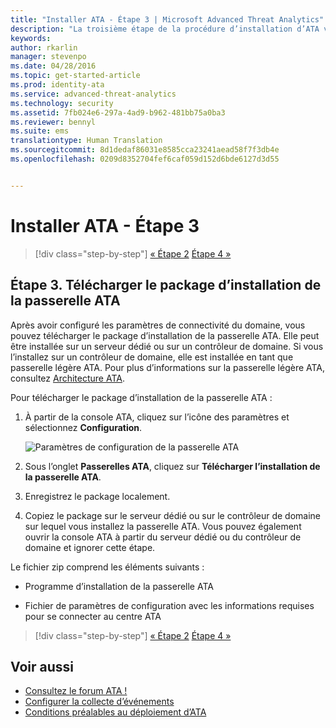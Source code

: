 ```yaml
---
title: "Installer ATA - Étape 3 | Microsoft Advanced Threat Analytics"
description: "La troisième étape de la procédure d’installation d’ATA vous aide à télécharger le package d’installation de la passerelle ATA."
keywords: 
author: rkarlin
manager: stevenpo
ms.date: 04/28/2016
ms.topic: get-started-article
ms.prod: identity-ata
ms.service: advanced-threat-analytics
ms.technology: security
ms.assetid: 7fb024e6-297a-4ad9-b962-481bb75a0ba3
ms.reviewer: bennyl
ms.suite: ems
translationtype: Human Translation
ms.sourcegitcommit: 8d1dedaf86031e8585cca23241aead58f7f3db4e
ms.openlocfilehash: 0209d8352704fef6caf059d152d6bde6127d3d55


---
```


# Installer ATA - Étape 3

>[!div class="step-by-step"]
[« Étape 2](install-ata-step2.md)
[Étape 4 »](install-ata-step4.md)

## Étape 3. Télécharger le package d’installation de la passerelle ATA
Après avoir configuré les paramètres de connectivité du domaine, vous pouvez télécharger le package d’installation de la passerelle ATA. Elle peut être installée sur un serveur dédié ou sur un contrôleur de domaine. Si vous l’installez sur un contrôleur de domaine, elle est installée en tant que passerelle légère ATA. Pour plus d’informations sur la passerelle légère ATA, consultez [Architecture ATA](/advanced-threat-analytics/plan-design/ata-architecture). 

Pour télécharger le package d’installation de la passerelle ATA :

1.  À partir de la console ATA, cliquez sur l’icône des paramètres et sélectionnez **Configuration**.

    ![Paramètres de configuration de la passerelle ATA](media/ATA-config-icon.JPG)

2.  Sous l’onglet **Passerelles ATA**, cliquez sur **Télécharger l’installation de la passerelle ATA**.

3.  Enregistrez le package localement.
4.  Copiez le package sur le serveur dédié ou sur le contrôleur de domaine sur lequel vous installez la passerelle ATA. Vous pouvez également ouvrir la console ATA à partir du serveur dédié ou du contrôleur de domaine et ignorer cette étape.

Le fichier zip comprend les éléments suivants :

-   Programme d’installation de la passerelle ATA

-   Fichier de paramètres de configuration avec les informations requises pour se connecter au centre ATA


>[!div class="step-by-step"]
[« Étape 2](install-ata-step2.md)
[Étape 4 »](install-ata-step4.md)

## Voir aussi

- [Consultez le forum ATA !](https://social.technet.microsoft.com/Forums/security/home?forum=mata)
- [Configurer la collecte d’événements](configure-event-collection.md)
- [Conditions préalables au déploiement d’ATA](/advanced-threat-analytics/plan-design/ata-prerequisites)



<!--HONumber=Jun16_HO4-->


